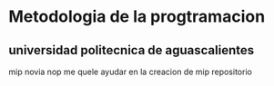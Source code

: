 # Metodologia de la progtramacion 
## universidad politecnica de aguascalientes 

mip novia nop me quele ayudar en la creacion de mip repositorio 


